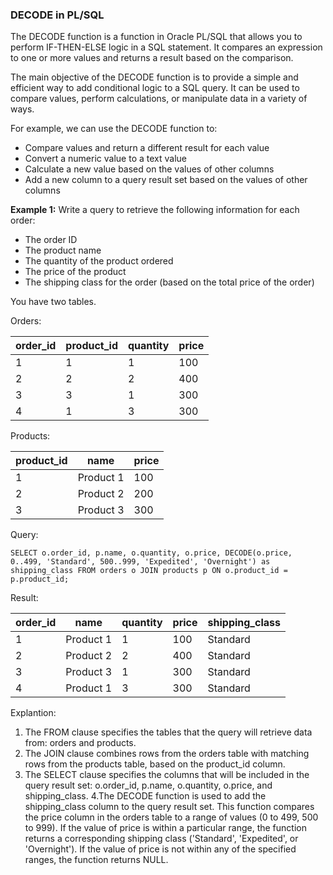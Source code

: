 ### DECODE in PL/SQL

The DECODE function is a function in Oracle PL/SQL that allows you to perform IF-THEN-ELSE logic in a SQL statement. It compares an expression to one or more values and returns a result based on the comparison.

The main objective of the DECODE function is to provide a simple and efficient way to add conditional logic to a SQL query. It can be used to compare values, perform calculations, or manipulate data in a variety of ways.

For example, we can use the DECODE function to:

- Compare values and return a different result for each value
- Convert a numeric value to a text value
- Calculate a new value based on the values of other columns
- Add a new column to a query result set based on the values of other columns

**Example 1:** Write a query to retrieve the following information for each order:

- The order ID
- The product name
- The quantity of the product ordered
- The price of the product
- The shipping class for the order (based on the total price of the order)

You have two tables.

Orders:

| order_id | product_id | quantity | price |
| -------- | ---------- | -------- | ----- |
| 1        | 1          | 1        | 100   |
| 2        | 2          | 2        | 400   |
| 3        | 3          | 1        | 300   |
| 4        | 1          | 3        | 300   |

Products:

| product_id | name       | price |
| ---------- | ---------- | ----- |
| 1          | Product 1  | 100   |
| 2          | Product 2  | 200   |
| 3          | Product 3  | 300   |

Query: 

`SELECT o.order_id, p.name, o.quantity, o.price,
  DECODE(o.price, 0..499, 'Standard', 500..999, 'Expedited', 'Overnight') as shipping_class
FROM orders o
JOIN products p
  ON o.product_id = p.product_id;`

Result: 

| order_id | name       | quantity | price | shipping_class |
| -------- | ---------- | -------- | ----- | -------------- |
| 1        | Product 1  | 1        | 100   | Standard       |
| 2        | Product 2  | 2        | 400   | Standard       |
| 3        | Product 3  | 1        | 300   | Standard       |
| 4        | Product 1  | 3        | 300   | Standard       |     
         
Explantion:

1. The FROM clause specifies the tables that the query will retrieve data from: orders and products.
2. The JOIN clause combines rows from the orders table with matching rows from the products table, based on the product_id column.
3. The SELECT clause specifies the columns that will be included in the query result set: o.order_id, p.name, o.quantity, o.price, and shipping_class.
4.The DECODE function is used to add the shipping_class column to the query result set. This function compares the price column in the orders table to a range of values (0 to 499, 500 to 999). If the value of price is within a particular range, the function returns a corresponding shipping class ('Standard', 'Expedited', or 'Overnight'). If the value of price is not within any of the specified ranges, the function returns NULL.
